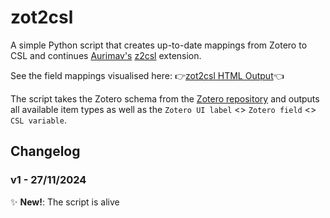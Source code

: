 # zot2csl
A simple Python script that  creates up-to-date mappings from Zotero to CSL and continues [Aurimav's](https://github.com/aurimasv/) [z2csl](https://github.com/aurimasv/z2csl) extension.

See the field mappings visualised here:
👉[zot2csl HTML Output](https://htmlpreview.github.io/?https://github.com/POBrien333/zot2csl/blob/1ebc3b5199b4e256d86b8feaa068a51d710f9e88/zot2csl_html/zotero_schema_output.html)👈

The script takes the Zotero schema from the [Zotero repository](https://github.com/zotero/zotero-schema/blob/master/schema.json) and outputs all available item types as well as the `Zotero UI label` <> `Zotero field` <> `CSL variable`.

## Changelog
### v1 - 27/11/2024
 ✨ **New!**: The script is alive
